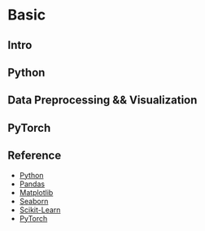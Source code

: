 # Basic

## Intro

## Python

## Data Preprocessing && Visualization

## PyTorch

## Reference
- [Python]()
- [Pandas]()
- [Matplotlib]()
- [Seaborn]()
- [Scikit-Learn]()
- [PyTorch]()
